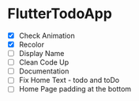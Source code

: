 # FlutterTodoApp
- [x] Check Animation
- [x] Recolor
- [ ] Display Name
- [ ] Clean Code Up
- [ ] Documentation
- [ ] Fix Home Text - todo and toDo
- [ ] Home Page padding at the bottom
